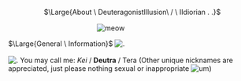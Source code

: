 <p align="center">
$\Large{About \ DeuteragonistIllusion\ / \ IIdiorian . .}$
</p>

ㅤㅤㅤㅤㅤㅤㅤㅤㅤㅤㅤㅤㅤㅤ![meow](https://64.media.tumblr.com/3a5c65b2ad6e0351d30113982990f993/59529026e66043b3-75/s1280x1920/f8b35da75fdacfba7dde49582b59216940345c23.pnj)

$\Large{General \  Information}$ ![.](https://xyz.crd.co/assets/images/gallery17/a62799b2.gif?v=4ca63763) <br> <br> ![.](https://xyz.crd.co/assets/images/gallery11/7eed65f4.gif?v=4ca63763) You may call me: *Kei* / **Deutra** / Tera (Other unique nicknames are appreciated, just please nothing sexual or inappropriate ![um](https://xyz.crd.co/assets/images/gallery11/007c8a23.png?v=4ca63763)) <br> 
